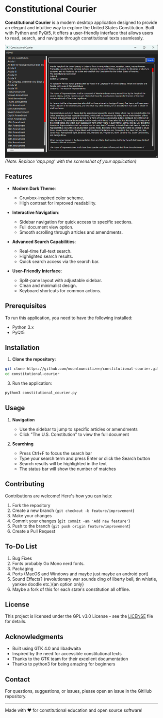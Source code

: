 # Constitutional Courier

**Constitutional Courier** is a modern desktop application designed to provide an elegant and intuitive way to explore the United States Constitution. Built with Python and PyQt5, it offers a user-friendly interface that allows users to read, search, and navigate through constitutional texts seamlessly.

![Constitutional Courier Screenshot](app.png)  
*(Note: Replace 'app.png' with the screenshot of your application)*

## Features

- **Modern Dark Theme**: 
  - Gruvbox-inspired color scheme.
  - High contrast for improved readability.

- **Interactive Navigation**:
  - Sidebar navigation for quick access to specific sections.
  - Full document view option.
  - Smooth scrolling through articles and amendments.

- **Advanced Search Capabilities**:
  - Real-time full-text search.
  - Highlighted search results.
  - Quick search access via the search bar.

- **User-Friendly Interface**:
  - Split-pane layout with adjustable sidebar.
  - Clean and minimalist design.
  - Keyboard shortcuts for common actions.

## Prerequisites

To run this application, you need to have the following installed:

- Python 3.x
- PyQt5

## Installation

1. **Clone the repository:**
```bash
git clone https://github.com/moontowncitizen/constitutional-courier.git
cd constitutional-courier
```

3. Run the application:
```bash
python3 constitutional_courier.py
```

## Usage

1. **Navigation**
   - Use the sidebar to jump to specific articles or amendments
   - Click "The U.S. Constitution" to view the full document

2. **Searching**
   - Press Ctrl+F to focus the search bar
   - Type your search term and press Enter or click the Search button
   - Search results will be highlighted in the text
   - The status bar will show the number of matches

## Contributing

Contributions are welcome! Here's how you can help:

1. Fork the repository
2. Create a new branch (`git checkout -b feature/improvement`)
3. Make your changes
4. Commit your changes (`git commit -am 'Add new feature'`)
5. Push to the branch (`git push origin feature/improvement`)
6. Create a Pull Request

## To-Do List

1. Bug Fixes
2. Fonts probably Go Mono nerd fonts.
3. Packaging
4. Ports (MacOS and Windows and maybe just maybe an android port)
5. Sound Effects? (revolutionary war sounds ding of liberty bell, tin whistle, yankee doodle etc.){an option only}
6. Maybe a fork of this for each state's constitution all offline.

## License

This project is licensed under the GPL v3.0 License - see the [LICENSE](LICENSE) file for details.

## Acknowledgments

- Built using GTK 4.0 and libadwaita
- Inspired by the need for accessible constitutional texts
- Thanks to the GTK team for their excellent documentation
- Thanks to python3 for being amazing for beginners

## Contact

For questions, suggestions, or issues, please open an issue in the GitHub repository.

---

Made with ❤️ for constitutional education and open source software!
